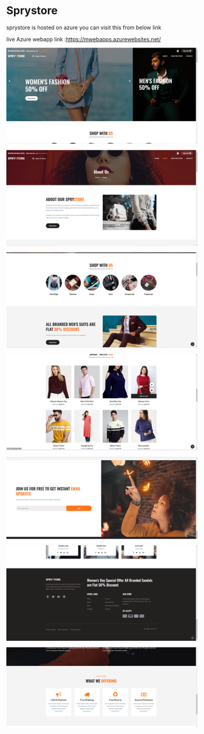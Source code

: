 # Sprystore 

sprystore is hosted on azure  you can visit this from below link

 live Azure webapp link :https://mwebapps.azurewebsites.net/



![screenshort1](https://github.com/yaswanthteja/storetemplate/blob/master/screenshots/Screenshot%201.png)




![screenshot2](https://github.com/yaswanthteja/storetemplate/blob/master/screenshots/Screenshot%202.png)


![screenshot3](https://github.com/yaswanthteja/storetemplate/blob/master/screenshots/Screenshot%203.png)



![screenshot4](https://github.com/yaswanthteja/storetemplate/blob/master/screenshots/Screenshot%204.png)





![screenshot5](https://github.com/yaswanthteja/storetemplate/blob/master/screenshots/Screenshot%205.png)




![screenshot6](https://github.com/yaswanthteja/storetemplate/blob/master/screenshots/Screenshot%206.png)

![screenshot7](https://github.com/yaswanthteja/storetemplate/blob/master/screenshots/screenshot%207.png)
